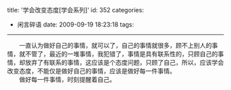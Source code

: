title: '学会改变态度[学会系列]'
id: 352
categories:
  - 闲言碎语
date: 2009-09-19 18:23:18
tags:
---

　　一直认为做好自己的事情，就可以了，自己的事情就很多，顾不上别人的事情，就不管了，最近的一堆事情，我犯错了，事情是具有联系性的，只顾自己的事情，却放弃了有联系的事情，这应该是个态度问题，只顾了自己，所以，应该学会改变态度，不能仅是做好自己的事情，应该是做好每一件事情。
</br>　　做好每一件事情，时刻提醒着自己。